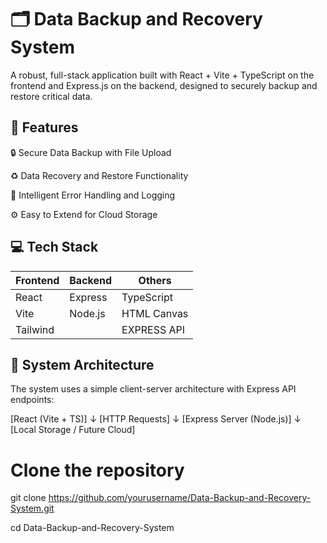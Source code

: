 
# 🗂️ Data Backup and Recovery System
A robust, full-stack application built with React + Vite + TypeScript on the frontend and Express.js on the backend, designed to securely backup and restore critical data.

## 🚀 Features
🔒 Secure Data Backup with File Upload

♻️ Data Recovery and Restore Functionality

🧠 Intelligent Error Handling and Logging

⚙️ Easy to Extend for Cloud Storage

## 💻 Tech Stack

| **Frontend** | **Backend** | **Others**         |
|--------------|-------------|--------------------|
| React        | Express     | TypeScript         |
| Vite         | Node.js     | HTML Canvas        |
| Tailwind     |             | EXPRESS API        |


## 🧠 System Architecture
The system uses a simple client-server architecture with Express API endpoints:

[React (Vite + TS)] 
      ↓
[HTTP Requests]
      ↓
[Express Server (Node.js)]
      ↓
[Local Storage / Future Cloud]

# Clone the repository
git clone https://github.com/yourusername/Data-Backup-and-Recovery-System.git

cd Data-Backup-and-Recovery-System
